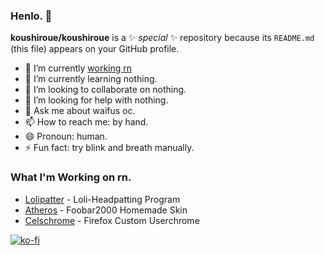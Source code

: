### Henlo. 👋

**koushiroue/koushiroue** is a ✨ _special_ ✨ repository because its `README.md` (this file) appears on your GitHub profile.

- 🔭 I’m currently [working rn](#what-im-working-on-rn)
- 🌱 I’m currently learning nothing.
- 👯 I’m looking to collaborate on nothing.
- 🤔 I’m looking for help with nothing.
- 💬 Ask me about waifus oc.
- 📫 How to reach me: by hand.
- 😄 Pronoun: human.
- ⚡ Fun fact: try blink and breath manually.

### What I'm Working on rn.  

- [Lolipatter](https://github.com/koushiroue/lolpatter) - Loli-Headpatting Program
- [Atheros](https://github.com/koushiroue/atheros) - Foobar2000 Homemade Skin
- [Celschrome](https://github.com/koushiroue/celschrome) - Firefox Custom Userchrome

[![ko-fi](https://ko-fi.com/img/githubbutton_sm.svg)](https://ko-fi.com/Y8Y41JJTJ)
